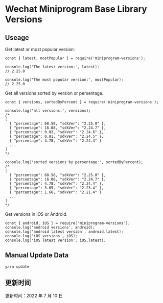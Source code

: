 
# Wechat Miniprogram Base Library Versions

## Useage

Get latest or most popular version:

```;
const { latest, mostPopular } = require('miniprogram-versions');

console.log('The latest version:', latest);
// 2.25.0

console.log('The most popular version:', mostPopular);
// 2.25.0

```

Get all versions sorted by version or persentage.

```
const { versions, sortedByPercent } = require('miniprogram-versions');

console.log('all versions:', versions);
/*
[
  { "percentage": 68.58, "sdkVer": "2.25.0" },
  { "percentage": 16.08, "sdkVer": "2.24.7" },
  { "percentage": 0.02, "sdkVer": "2.24.6" },
  { "percentage": 0.01, "sdkVer": "2.24.5" },
  { "percentage": 4.78, "sdkVer": "2.24.4" }
  ...
]
*/

console.log('sorted versions by persentage:', sortedByPercent);
/*
[
  { "percentage": 68.58, "sdkVer": "2.25.0" },
  { "percentage": 16.08, "sdkVer": "2.24.7" },
  { "percentage": 4.78, "sdkVer": "2.24.4" },
  { "percentage": 3.65, "sdkVer": "2.23.4" },
  { "percentage": 1.66, "sdkVer": "2.21.4" }
  ...
]
*/
```

Get versions in iOS or Android.

```
const { android, iOS } = require('miniprogram-versions');
console.log('android versions', android);
console.log('android latest version', android.latest);
console.log('iOS versions', iOS);
console.log('iOS latest version', iOS.latest);
```

## Manual Update Data

```
yarn update
```

## 更新时间

更新时间：2022 年 7 月 10 日
